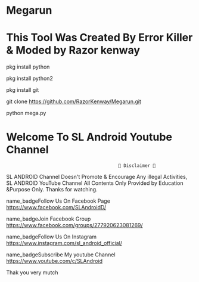 # Megarun
# This Tool Was Created By Error Killer & Moded by Razor kenway

pkg install python

pkg install python2

pkg install git

git clone https://github.com/RazorKenway/Megarun.git

python mega.py

#                                    Welcome To SL Android Youtube Channel

                                              💢 Disclaimer 💢
SL ANDROID Channel Doesn't Promote & Encourage Any illegal Activities, SL ANDROID YouTube Channel All Contents Only Provided  by Education &Purpose Only. Thanks for watching.

name_badgeFollow Us On Facebook Page https://www.facebook.com/SLAndroidD/

name_badgeJoin Facebook Group https://www.facebook.com/groups/277920623081269/

name_badgeFollow Us On Instagram https://www.instagram.com/sl_android_official/

name_badgeSubscribe My youtube Channel https://www.youtube.com/c/SLAndroid

Thak you very mutch

